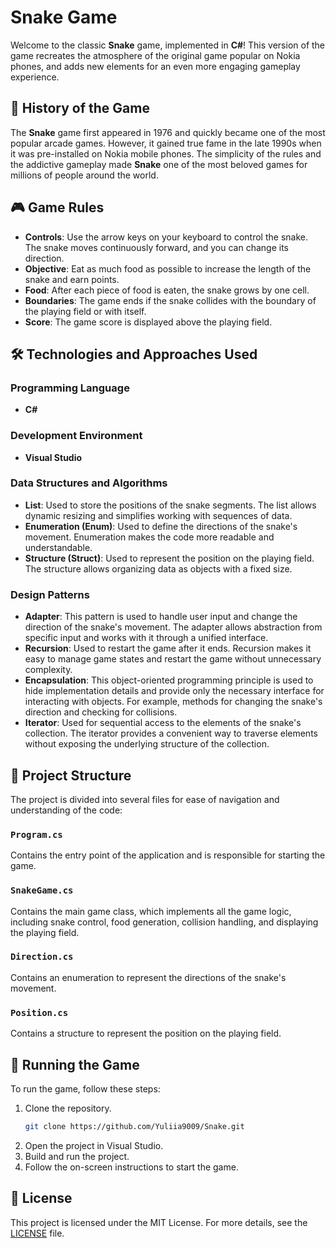 # Snake Game

Welcome to the classic **Snake** game, implemented in **C#**! This version of the game recreates the atmosphere of the original game popular on Nokia phones, and adds new elements for an even more engaging gameplay experience.

## 📜 History of the Game

The **Snake** game first appeared in 1976 and quickly became one of the most popular arcade games. However, it gained true fame in the late 1990s when it was pre-installed on Nokia mobile phones. The simplicity of the rules and the addictive gameplay made **Snake** one of the most beloved games for millions of people around the world.

## 🎮 Game Rules

- **Controls**: Use the arrow keys on your keyboard to control the snake. The snake moves continuously forward, and you can change its direction.
- **Objective**: Eat as much food as possible to increase the length of the snake and earn points.
- **Food**: After each piece of food is eaten, the snake grows by one cell.
- **Boundaries**: The game ends if the snake collides with the boundary of the playing field or with itself.
- **Score**: The game score is displayed above the playing field.

## 🛠️ Technologies and Approaches Used

### Programming Language

- **C#**

### Development Environment

- **Visual Studio**

### Data Structures and Algorithms

- **List**: Used to store the positions of the snake segments. The list allows dynamic resizing and simplifies working with sequences of data.
- **Enumeration (Enum)**: Used to define the directions of the snake's movement. Enumeration makes the code more readable and understandable.
- **Structure (Struct)**: Used to represent the position on the playing field. The structure allows organizing data as objects with a fixed size.

### Design Patterns

- **Adapter**: This pattern is used to handle user input and change the direction of the snake's movement. The adapter allows abstraction from specific input and works with it through a unified interface.
- **Recursion**: Used to restart the game after it ends. Recursion makes it easy to manage game states and restart the game without unnecessary complexity.
- **Encapsulation**: This object-oriented programming principle is used to hide implementation details and provide only the necessary interface for interacting with objects. For example, methods for changing the snake's direction and checking for collisions.
- **Iterator**: Used for sequential access to the elements of the snake's collection. The iterator provides a convenient way to traverse elements without exposing the underlying structure of the collection.

## 📁 Project Structure

The project is divided into several files for ease of navigation and understanding of the code:

### `Program.cs`

Contains the entry point of the application and is responsible for starting the game.

### `SnakeGame.cs`

Contains the main game class, which implements all the game logic, including snake control, food generation, collision handling, and displaying the playing field.

### `Direction.cs`

Contains an enumeration to represent the directions of the snake's movement.

### `Position.cs`

Contains a structure to represent the position on the playing field.

## 🚀 Running the Game

To run the game, follow these steps:

1. Clone the repository.
   ```sh
   git clone https://github.com/Yuliia9009/Snake.git
   ```
2. Open the project in Visual Studio.
3. Build and run the project.
4. Follow the on-screen instructions to start the game.

## 📜 License

This project is licensed under the MIT License. For more details, see the [LICENSE](LICENSE.md) file.
```
